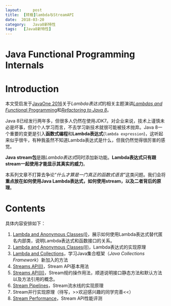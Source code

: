 ```yaml
---
layout:     post
title:  [转载]lambda与StreamAPI
date:  2018-03-20
category:   Java8新特性
tags:   [Java8新特性]
---
```

# Java Functional Programming Internals

# Introduction

本文受启发于[JavaOne 2016](https://www.oracle.com/javaone/index.html)关于*Lambda表达式*的相关主题演讲[*Lambdas and Functiona*l Programming](https://blogs.oracle.com/thejavatutorials/entry/learn_java_8_lambdas_and)和[*Refactoring to Java 8*](https://blogs.oracle.com/thejavatutorials/entry/javaone_2016_refactoring_your_code)。

Java 8已经发行两年多，但很多人仍然在使用JDK7。对企业来说，技术上谨慎未必是坏事，但对个人学习而言，不去学习新技术就很可能被技术抛弃。Java 8一个重要的变更是引入**函数式编程**和**Lambda表达式**(`lambda expression`)，这听起来似乎很牛，有种我虽然不知道Lambda表达式是什么，但我仍然觉得很厉害的感觉。

**Java stream包**是跟*Lambda表达式*同时添加新功能。**Lambda表达式只有跟stream一起使用才能显示其真实的威力**。

本系列文章不打算去争论“*什么才算是一门真正的函数式语言*”这类问题。我们会将**重点放在如何使用Java Lambda表达式，如何使用stream，以及二者背后的原理**。

# Contents

具体内容安排如下：

1. [Lambda and Anonymous Classes(I)](../JavaLambdaInternals-master/1-Lambda%20and%20Anonymous%20Classes(I).md)，展示如何使用Lambda表达式替代匿名内部类，说明Lambda表达式和函数接口的关系。
2. [Lambda and Anonymous Classes(II)](../2-Lambda%20and%20Anonymous%20Classes(II).md)，Lambda表达式的实现原理
3. [Lambda and Collections](../JavaLambdaInternals-master/3-Lambda%20and%20Collections.md)，学习Java集合框架（*Java Collections Framework*）新加入的方法
4. [Streams API(I)](../JavaLambdaInternals-master/4-Streams%20API(I).md)，Stream API基本用法
5. [Streams API(II)](../JavaLambdaInternals-master/5-Streams%20API(II).md)，Stream规约操作用法，顺道说明接口静态方法和默认方法以及方法引用的概念。
6. [Stream Pipelines](../JavaLambdaInternals-master/6-Stream%20Pipelines.md)，Stream流水线的实现原理
7. Stream并行实现原理（待写，>>欢迎感兴趣的同学完善<<）
8. [Stream Performance](../JavaLambdaInternals-master/8-Stream%20Performance.md)，Stream API性能评测





